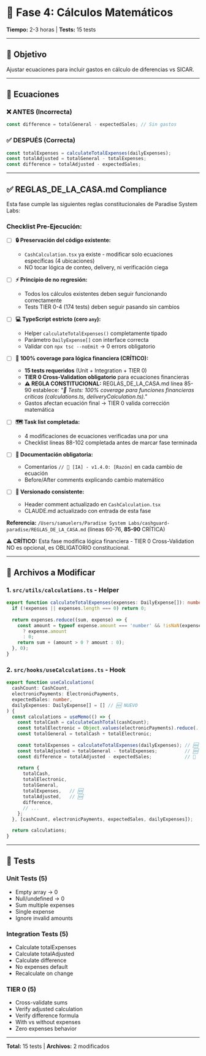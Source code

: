 # 🧮 Fase 4: Cálculos Matemáticos

**Tiempo:** 2-3 horas | **Tests:** 15 tests

---

## 🎯 Objetivo

Ajustar ecuaciones para incluir gastos en cálculo de diferencias vs SICAR.

---

## 📐 Ecuaciones

### ❌ ANTES (Incorrecta)
```typescript
const difference = totalGeneral - expectedSales; // Sin gastos
```

### ✅ DESPUÉS (Correcta)
```typescript
const totalExpenses = calculateTotalExpenses(dailyExpenses);
const totalAdjusted = totalGeneral - totalExpenses;
const difference = totalAdjusted - expectedSales;
```

---

## ✅ REGLAS_DE_LA_CASA.md Compliance

Esta fase cumple las siguientes reglas constitucionales de Paradise System Labs:

### Checklist Pre-Ejecución:

- [ ] **🔒 Preservación del código existente:**
  - `CashCalculation.tsx` ya existe - modificar solo ecuaciones específicas (4 ubicaciones)
  - NO tocar lógica de conteo, delivery, ni verificación ciega

- [ ] **⚡ Principio de no regresión:**
  - Todos los cálculos existentes deben seguir funcionando correctamente
  - Tests TIER 0-4 (174 tests) deben seguir pasando sin cambios

- [ ] **💻 TypeScript estricto (cero `any`):**
  - Helper `calculateTotalExpenses()` completamente tipado
  - Parámetro `DailyExpense[]` con interface correcta
  - Validar con `npx tsc --noEmit` → 0 errors obligatorio

- [ ] **🧪 100% coverage para lógica financiera (CRÍTICO):**
  - **15 tests requeridos** (Unit + Integration + TIER 0)
  - **TIER 0 Cross-Validation obligatorio** para ecuaciones financieras
  - **⚠️ REGLA CONSTITUCIONAL:** REGLAS_DE_LA_CASA.md línea 85-90 establece:
    *"🧪 Tests: 100% coverage para funciones financieras críticas (calculations.ts, deliveryCalculation.ts)."*
  - Gastos afectan ecuación final → TIER 0 valida corrección matemática

- [ ] **🗺️ Task list completada:**
  - 4 modificaciones de ecuaciones verificadas una por una
  - Checklist líneas 88-102 completada antes de marcar fase terminada

- [ ] **📝 Documentación obligatoria:**
  - Comentarios `// 🤖 [IA] - v1.4.0: [Razón]` en cada cambio de ecuación
  - Before/After comments explicando cambio matemático

- [ ] **🎯 Versionado consistente:**
  - Header comment actualizado en `CashCalculation.tsx`
  - CLAUDE.md actualizado con entrada de esta fase

**Referencia:** `/Users/samuelers/Paradise System Labs/cashguard-paradise/REGLAS_DE_LA_CASA.md` (líneas 60-76, **85-90** CRÍTICA)

**⚠️ CRÍTICO:** Esta fase modifica lógica financiera - TIER 0 Cross-Validation NO es opcional, es OBLIGATORIO constitucional.

---

## 🔧 Archivos a Modificar

### 1. `src/utils/calculations.ts` - Helper

```typescript
export function calculateTotalExpenses(expenses: DailyExpense[]): number {
  if (!expenses || expenses.length === 0) return 0;
  
  return expenses.reduce((sum, expense) => {
    const amount = typeof expense.amount === 'number' && !isNaN(expense.amount)
      ? expense.amount
      : 0;
    return sum + (amount > 0 ? amount : 0);
  }, 0);
}
```

### 2. `src/hooks/useCalculations.ts` - Hook

```typescript
export function useCalculations(
  cashCount: CashCount,
  electronicPayments: ElectronicPayments,
  expectedSales: number,
  dailyExpenses: DailyExpense[] = [] // 🆕 NUEVO
) {
  const calculations = useMemo(() => {
    const totalCash = calculateCashTotal(cashCount);
    const totalElectronic = Object.values(electronicPayments).reduce(...);
    const totalGeneral = totalCash + totalElectronic;
    
    const totalExpenses = calculateTotalExpenses(dailyExpenses); // 🆕
    const totalAdjusted = totalGeneral - totalExpenses;          // 🆕
    const difference = totalAdjusted - expectedSales;            // 🔧
    
    return {
      totalCash,
      totalElectronic,
      totalGeneral,
      totalExpenses,   // 🆕
      totalAdjusted,   // 🆕
      difference,
      // ...
    };
  }, [cashCount, electronicPayments, expectedSales, dailyExpenses]);

  return calculations;
}
```

---

## 🧪 Tests

### Unit Tests (5)
- Empty array → 0
- Null/undefined → 0
- Sum multiple expenses
- Single expense
- Ignore invalid amounts

### Integration Tests (5)
- Calculate totalExpenses
- Calculate totalAdjusted
- Calculate difference
- No expenses default
- Recalculate on change

### TIER 0 (5)
- Cross-validate sums
- Verify adjusted calculation
- Verify difference formula
- With vs without expenses
- Zero expenses behavior

---

**Total:** 15 tests | **Archivos:** 2 modificados
